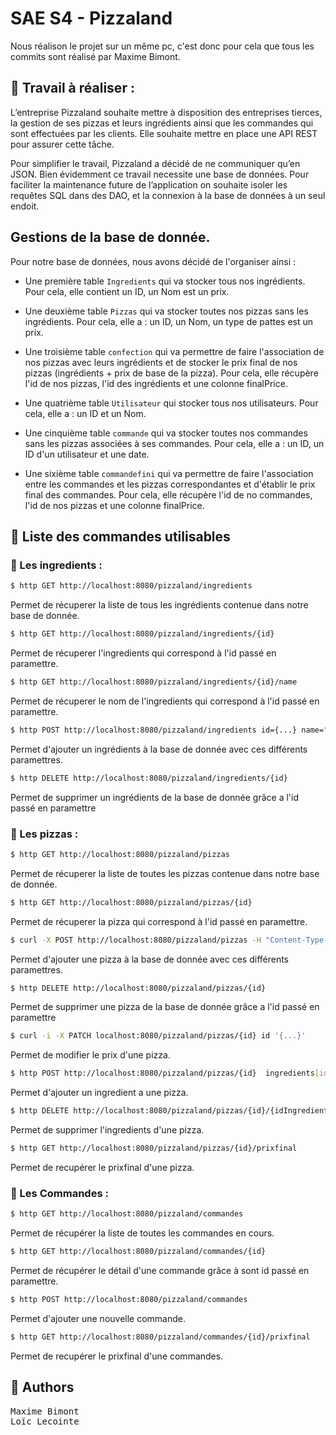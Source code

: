 # SAE S4 - Pizzaland

Nous réalison le projet sur un même pc, c'est donc pour cela que tous les commits sont réalisé par Maxime Bimont.

## 🏹 Travail à réaliser :

L’entreprise Pizzaland souhaite mettre à disposition des entreprises tierces, la gestion de ses pizzas et leurs
ingrédients ainsi que les commandes qui sont effectuées par les clients. Elle souhaite mettre en place une API REST
pour assurer cette tâche.

Pour simplifier le travail, Pizzaland a décidé de ne communiquer qu’en JSON. Bien évidemment ce travail necessite
une base de données. Pour faciliter la maintenance future de l’application on souhaite isoler les requêtes SQL dans des
DAO, et la connexion à la base de données à un seul endoit.

## Gestions de la base de donnée.

Pour notre base de données, nous avons décidé de l'organiser ainsi :

-   Une première table `Ingredients` qui va stocker tous nos ingrédients. Pour cela, elle contient un ID, un Nom est un prix.

-   Une deuxième table `Pizzas` qui va stocker toutes nos pizzas sans les ingrédients. Pour cela, elle a : un ID, un Nom, un type de pattes est un prix.

-  Une troisième table `confection` qui va permettre de faire l'association de nos pizzas avec leurs ingrédients et de stocker le prix final de nos pizzas (ingrédients + prix de base de la pizza). Pour cela, elle récupère l'id de nos pizzas, l'id des ingrédients et une colonne finalPrice. 

- Une quatrième table `Utilisateur` qui stocker tous nos utilisateurs. Pour cela, elle a : un ID et un Nom.

- Une cinquième table `commande` qui va stocker toutes nos commandes sans les pizzas associées à ses commandes. Pour cela, elle a : un ID, un ID d'un utilisateur et une date.

- Une sixième table `commandefini` qui va permettre de faire l'association entre les commandes et les pizzas correspondantes et d'établir le prix final des commandes. Pour cela, elle récupère l'id de no commandes, l'id de nos pizzas et une colonne finalPrice.

## 🔗 Liste des commandes utilisables

### 🍅 Les ingredients :

```bash
$ http GET http://localhost:8080/pizzaland/ingredients
```

Permet de récuperer la liste de tous les ingrédients contenue dans notre base de donnée. 

```bash
$ http GET http://localhost:8080/pizzaland/ingredients/{id}
```

Permet de récuperer l'ingredients qui correspond à l'id passé en paramettre.

```bash
$ http GET http://localhost:8080/pizzaland/ingredients/{id}/name
```

Permet de récuperer le nom de l'ingredients qui correspond à l'id passé en paramettre.

```bash
$ http POST http://localhost:8080/pizzaland/ingredients id={...} name="{...}" price={...}
```

Permet d'ajouter un ingrédients à la base de donnée avec ces différents paramettres.  

```bash
$ http DELETE http://localhost:8080/pizzaland/ingredients/{id}
```

Permet de supprimer un ingrédients de la base de donnée grâce a l'id passé en paramettre  

### 🍕 Les pizzas :

```bash
$ http GET http://localhost:8080/pizzaland/pizzas
```
Permet de récuperer la liste de toutes les pizzas contenue dans notre base de donnée. 

```bash
$ http GET http://localhost:8080/pizzaland/pizzas/{id}
```
Permet de récuperer la pizza qui correspond à l'id passé en paramettre.

```bash
$ curl -X POST http://localhost:8080/pizzaland/pizzas -H "Content-Type: application/json" -d '{"id":{...}, "name": "{...}", "type": "{...}","price":{...}, "ingredients":[{"id":{...}}, {"id":{...}}, {"id":{...}}]}'
```
Permet d'ajouter une pizza à la base de donnée avec ces différents paramettres.  

```bash
$ http DELETE http://localhost:8080/pizzaland/pizzas/{id}
```
Permet de supprimer une pizza de la base de donnée grâce a l'id passé en paramettre  

```bash
$ curl -i -X PATCH localhost:8080/pizzaland/pizzas/{id} id '{...}'
```
Permet de modifier le prix d'une pizza.

```bash
$ http POST http://localhost:8080/pizzaland/pizzas/{id}  ingredients[id={...}]
```
Permet d'ajouter un ingredient a une pizza.

```bash
$ http DELETE http://localhost:8080/pizzaland/pizzas/{id}/{idIngredients}
```
Permet de supprimer l'ingredients d'une pizza.

```bash
$ http GET http://localhost:8080/pizzaland/pizzas/{id}/prixfinal
```
Permet de recupérer le prixfinal d'une pizza.

### 📃 Les Commandes :

```bash
$ http GET http://localhost:8080/pizzaland/commandes
```
Permet de récupérer la liste de toutes les commandes en cours.

```bash
$ http GET http://localhost:8080/pizzaland/commandes/{id}
```
Permet de récupérer le détail d'une commande grâce à sont id passé en paramettre.

```bash
$ http POST http://localhost:8080/pizzaland/commandes
```
Permet d'ajouter une nouvelle commande.

```bash
$ http GET http://localhost:8080/pizzaland/commandes/{id}/prixfinal
```
Permet de recupérer le prixfinal d'une commandes.

## 👥 Authors

<pre>
Maxime Bimont
Loïc Lecointe
</pre>
